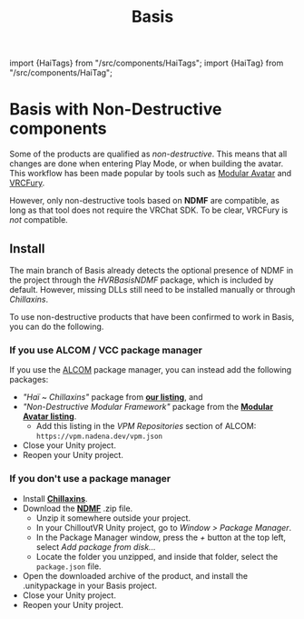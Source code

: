 ﻿---
title: Basis
---
import {HaiTags} from "/src/components/HaiTags";
import {HaiTag} from "/src/components/HaiTag";

# Basis with Non-Destructive components

<HaiTags>
<HaiTag requiresBasis={true} />
</HaiTags>

Some of the products are qualified as *non-destructive*. This means that all changes are done when entering Play Mode, or when building the avatar.
This workflow has been made popular by tools such as [Modular Avatar](https://modular-avatar.nadena.dev/) and [VRCFury](https://vrcfury.com/).

However, only non-destructive tools based on **NDMF** are compatible, as long as that tool does not require the VRChat SDK.
To be clear, VRCFury is *not* compatible.

## Install

The main branch of Basis already detects the optional presence of NDMF in the project through the *HVRBasisNDMF* package,
which is included by default. However, missing DLLs still need to be installed manually or through *Chillaxins*.

To use non-destructive products that have been confirmed to work in Basis, you can do the following.

### If you use ALCOM / VCC package manager

If you use the [ALCOM](/docs/products/listing) package manager, you can instead add the following packages:
- *"Haï ~ Chillaxins"* package from **[our listing](/docs/products/listing)**, and
- *"Non-Destructive Modular Framework"* package from the **[Modular Avatar listing](https://modular-avatar.nadena.dev/)**.
  - Add this listing in the *VPM Repositories* section of ALCOM: `https://vpm.nadena.dev/vpm.json`
- Close your Unity project.
- Reopen your Unity project.

### If you don't use a package manager

- Install **[Chillaxins](/docs/products/chillaxins)**.
- Download the **[NDMF](https://github.com/bdunderscore/ndmf/releases/tag/1.4.1)** .zip file.
    - Unzip it somewhere outside your project.
    - In your ChilloutVR Unity project, go to *Window > Package Manager*.
    - In the Package Manager window, press the *+* button at the top left, select *Add package from disk...*
    - Locate the folder you unzipped, and inside that folder, select the `package.json` file.
- Open the downloaded archive of the product, and install the .unitypackage in your Basis project.
- Close your Unity project.
- Reopen your Unity project.

